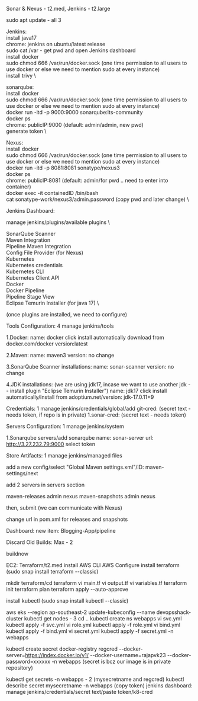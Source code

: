 Sonar & Nexus - t2.med, Jenkins - t2.large

sudo apt update - all 3

Jenkins: \
install java17 \
chrome: jenkins on ubuntu/latest release \
sudo cat /var - get pwd and open Jenkins dashboard \
install docker \
sudo chmod 666 /var/run/docker.sock (one time permission to all users to use docker or else we need to mention sudo at every instance) \
install trivy \

sonarqube: \
install docker \
sudo chmod 666 /var/run/docker.sock (one time permission to all users to use docker or else we need to mention sudo at every instance) \
docker run -itd -p 9000:9000 sonarqube:lts-community \
docker ps \
chrome: publicIP:9000 (default: admin/admin, new pwd) \
generate token \

Nexus: \
install docker \
sudo chmod 666 /var/run/docker.sock (one time permission to all users to use docker or else we need to mention sudo at every instance) \
docker run -itd -p 8081:8081 sonatype/nexus3 \
docker ps \
chrome: publicIP:8081 (default: admin/for pwd .. need to enter into container) \
docker exec -it containedID /bin/bash \
cat sonatype-work/nexus3/admin.password (copy pwd and later change) \

Jenkins Dashboard:

manage jenkins/plugins/available plugins \

SonarQube Scanner \
Maven Integration \
Pipeline Maven Integration \
Config File Provider (for Nexus) \
Kubernetes \
Kubernetes credentials \
Kubernetes CLI \
Kubernetes Client API \
Docker \
Docker Pipeline \
Pipeline Stage View \
Eclipse Temurin Installer (for java 17) \

(once plugins are installed, we need to configure)

Tools Configuration: 4
manage jenkins/tools

1.Docker:
name: docker
click install automatically
download from docker.com/docker version:latest

2.Maven:
name: maven3
version: no change

3.SonarQube Scanner installations:
name: sonar-scanner
version: no change

4.JDK installations:
(we are using jdk17, incase we want to use another jdk -- install plugin "Eclipse Temurin Installer")
name: jdk17
click install automatically/Install from adoptium.net/version: jdk-17.0.11+9

Credentials: 1
manage jenkins/credentials/global/add
git-cred: (secret text - needs token, if repo is in private)
1.sonar-cred: (secret text - needs token)

Servers Configuration: 1
manage jenkins/system

1.Sonarqube servers/add sonarqube
name: sonar-server
url: http://3.27.232.79:9000
select token

Store Artifacts: 1
manage jenkins/managed files

add a new config/select "Global Maven settings.xml"/ID: maven-settings/next

add 2 servers in servers section

<server>
	<id>maven-releases</id>
      	<username>admin</username>
      	<password>nexus</password>
</server>
	
<server>
      	<id>maven-snapshots</id>
      	<username>admin</username>
      	<password>nexus</password>
</server>

then, submit (we can communicate with Nexus)

change url in pom.xml for releases and snapshots

Dashboard: new item: Blogging-App/pipeline

Discard Old Builds: Max - 2

buildnow

EC2: Terraform/t2.med
install AWS CLI
AWS Configure
install terraform (sudo snap install terraform --classic)

mkdir terraform/cd terraform
vi main.tf
vi output.tf
vi variables.tf
terraform init
terraform plan
terraform apply --auto-approve

install kubectl (sudo snap install kubectl --classic)

aws eks --region ap-southeast-2 update-kubeconfig --name devopsshack-cluster
kubectl get nodes - 3
cd ..
kubectl create ns webapps
vi svc.yml
kubectl apply -f svc.yml
vi role.yml
kubectl apply -f role.yml
vi bind.yml
kubectl apply -f bind.yml
vi secret.yml
kubectl apply -f secret.yml -n webapps

kubectl create secret docker-registry regcred --docker-server=https://index.docker.io/v1/ --docker-username=rajapvk23 --docker-password=xxxxxx -n webapps
(secret is bcz our image is in private repository)

kubectl get secrets -n webapps - 2 (mysecretname and regcred)
kubectl describe secret mysecretname -n webapps (copy token)
jenkins dashboard: manage jenkins/credentials/secret text/paste token/k8-cred









